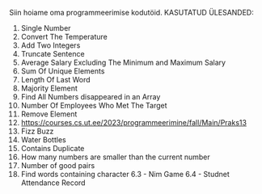 Siin hoiame oma programmeerimise kodutöid.
KASUTATUD ÜLESANDED:
1. Single Number
2. Convert The Temperature
3. Add Two Integers
4. Truncate Sentence
5. Average Salary Excluding The Minimum and Maximum Salary
6. Sum Of Unique Elements
7. Length Of Last Word
8. Majority Element
9. Find All Numbers disappeared in an Array
10. Number Of Employees Who Met The Target
11. Remove Element
12. https://courses.cs.ut.ee/2023/programmeerimine/fall/Main/Praks13
13. Fizz Buzz
14. Water Bottles
15. Contains Duplicate
16. How many numbers are smaller than the current number
17. Number of good pairs
18. Find words containing character
6.3 - Nim Game 
6.4 - Studnet Attendance Record
